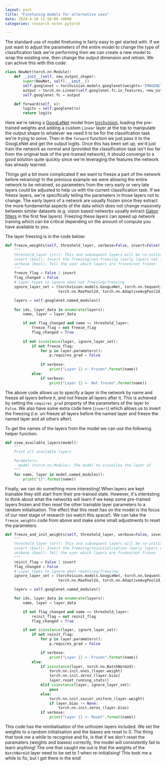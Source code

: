 ```yaml
---
layout: post
title: "Finetuning models for alternative uses"
date: 2024-4-10 11:58:00 +0000
categories: research notes pytorch

---
```


The standard use of model finetuning is fairly easy to get started with. If we just want to adjust the parameters of the entire model to change the type of classification task we're performing then we can create a new model to wrap the existing one, then change the output dimension and retrain. We can achive this with this code:

```python
class NewNet(torch.nn.Module):
    def __init__(self, new_output_shape):
        super(NewNet, self).__init__()
        self.googlenet = torchvision.models.googlenet(weights='IMAGENET1K_V1')
        output = torch.nn.Linear(self.googlenet.fc.in_features, new_output_shape)
        self.googlenet.fc = output

    def forward(self, x):
        logits = self.googlenet(x)
        return logits
```

Here we're taking a [GoogLeNet](https://pytorch.org/vision/stable/models/googlenet.html) model from [torchvision](https://pytorch.org/vision/stable/index.html), loading the pre-trained weights and adding a custom `Linear` layer at the top to manipulate the output shape to whatever we need it to be for the classifcation task we're trying to solve. Then in the `forward` function we just pass it to the GoogLeNet and get the output logits. Once this has been set up, we'd just train the network as normal and (provided the classification task isn't too far from the original task of the pre-trained network), it should converge to a good solution quite quickly since we're leveraging the features the network has already learned.

Things get a bit more complicated if we want to freeze a part of the network before retraining! In the previous example we were allowing the entire network to be retrained, so parameters from the very early or very late layers could be adjusted to help us with the current classification task. If we freeze layers, we're specifically telling the parameters in those layers not to change. The early layers of a network are usually frozen since they extract the more fundamental aspects of the data which does not change massively between similar datasets (e.g. vision based networks usually extract [Gabor filters](https://en.wikipedia.org/wiki/Gabor_filter) in the first few layers). Freezing these layers can speed up network training which can be critical depending on the amount of compute you have available to you. 

The layer freezing is in the code below:

```python
def freeze_weights(self, threshold_layer, verbose=False, invert=False):
    """
    threshold_layer (str): This and subsequent layers will be re-initialised
    invert (bool): Invert the freezing/non-freezing (early layers not frozen, later layers frozen)
    verbose (bool): Tell the user which layers are frozen/not frozen
    """
    freeze_flag = False | invert
    flag_changed = False
    # Layer types to ignore when not freezing/freezing
    ignore_layer_set = (torchvision.models.GoogLeNet, torch.nn.Sequential, BasicConv2d, Inception, # Should be ignored since they're not executable
                        torch.nn.MaxPool2d, torch.nn.AdaptiveAvgPool2d, torch.nn.Dropout) # These don't have trainable parameters

    layers = self.googlenet.named_modules()
    
    for idx, layer_data in enumerate(layers): 
        name, layer = layer_data

        if not flag_changed and name == threshold_layer:
            freeze_flag = not freeze_flag
            flag_changed = True
        
        if not isinstance(layer, ignore_layer_set):
            if not freeze_flag:
                for p in layer.parameters():
                    p.requires_grad = False
                
                if verbose:
                    print("Layer {} <- Frozen".format(name))
            else:
                if verbose:
                    print("Layer {} <- Not frozen".format(name))
```

The above code allows us to specify a layer in the network by name and freeze all layers before it, and not freeze all layers after it. This is achieved by setting the `requires_grad` property of the parameters of the layer to `False`. We also have some extra code here (`invert`) which allows us to invert the freezing (i.e. un-freeze all layers before the named layer and freeze the named layer and all others after).

To get the names of the layers from the model we can use the following helper function:

```python
def view_available_layers(model):
    """
    Print all available layers

    Parameters:
    - model (torch.nn.Module): The model to visualise the layer of
    """
    for name, layer in model.named_modules():
        print("{}".format(name))
```

Finally, we can do something more interesting! When layers are kept trainable they still start from their pre-trained state. However, it's interesting to think about what the networks will learn if we keep some pre-trained layers frozen and then reset the other trainable layer parameters to a random initialisation. The effect that this reset has on the model is the focus of our next stage of research (so watch this space!). We can take the `freeze_weights` code from above and make some small adjustments to reset the parameters.    

```python
def freeze_and_init_weights(self, threshold_layer, verbose=False, invert=False):
    """
    threshold_layer (str): This and subsequent layers will be re-initialised
    invert (bool): Invert the freezing/reinitialisation (early layers reinitialised, later layers frozen)
    verbose (bool): Tell the user which layers are frozen/not frozen
    """
    reinit_flag = False | invert
    flag_changed = False
    # Layer types to ignore when resetting/freezing
    ignore_layer_set = (torchvision.models.GoogLeNet, torch.nn.Sequential, BasicConv2d, Inception, # Should be ignored since they're not executable
                        torch.nn.MaxPool2d, torch.nn.AdaptiveAvgPool2d, torch.nn.Dropout) # These don't have trainable parameters

    layers = self.googlenet.named_modules()

    for idx, layer_data in enumerate(layers):
        name, layer = layer_data

        if not flag_changed and name == threshold_layer:
            reinit_flag = not reinit_flag
            flag_changed = True

        if not isinstance(layer, ignore_layer_set):
            if not reinit_flag:
                for p in layer.parameters():
                    p.requires_grad = False

                if verbose:
                    print("Layer {} <- Frozen".format(name))
            else:
                if isinstance(layer, torch.nn.BatchNorm2d):
                    torch.nn.init.ones_(layer.weight)
                    torch.nn.init.zeros_(layer.bias)
                    layer.reset_running_stats()
                elif isinstance(layer, ignore_layer_set):
                    pass
                else:
                    torch.nn.init.xavier_uniform_(layer.weight)
                    if layer.bias != None:
                        torch.nn.init.zeros_(layer.bias)
                if verbose:
                    print("Layer {} <- Reset".format(name))
```

This code has the reinitialisation of the unfrozen layers included. We set the weights to a random initialisation and the biases are reset to 0. The thing that took me a while to recognise and fix, is that if we don't reset the paramaters (weights and biases) correctly, the model will consistently fail to learn anything! The one that caught me out is that the weights of the `BatchNorm2d` layer need to be set to 1 when re-initialising! This took me a while to fix, but I got there in the end!
